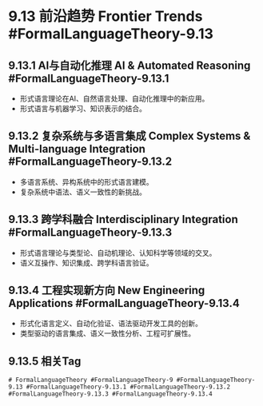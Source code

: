 # 9.13 前沿趋势 Frontier Trends #FormalLanguageTheory-9.13

## 9.13.1 AI与自动化推理 AI & Automated Reasoning #FormalLanguageTheory-9.13.1

- 形式语言理论在AI、自然语言处理、自动化推理中的新应用。
- 形式语言与机器学习、知识表示的结合。

## 9.13.2 复杂系统与多语言集成 Complex Systems & Multi-language Integration #FormalLanguageTheory-9.13.2

- 多语言系统、异构系统中的形式语言建模。
- 复杂系统中语法、语义一致性的新挑战。

## 9.13.3 跨学科融合 Interdisciplinary Integration #FormalLanguageTheory-9.13.3

- 形式语言理论与类型论、自动机理论、认知科学等领域的交叉。
- 语义互操作、知识集成、跨学科语言验证。

## 9.13.4 工程实现新方向 New Engineering Applications #FormalLanguageTheory-9.13.4

- 形式化语言定义、自动化验证、语法驱动开发工具的创新。
- 类型驱动的语言集成、语义一致性分析、工程可扩展性。

## 9.13.5 相关Tag

`# FormalLanguageTheory #FormalLanguageTheory-9 #FormalLanguageTheory-9.13 #FormalLanguageTheory-9.13.1 #FormalLanguageTheory-9.13.2 #FormalLanguageTheory-9.13.3 #FormalLanguageTheory-9.13.4`
